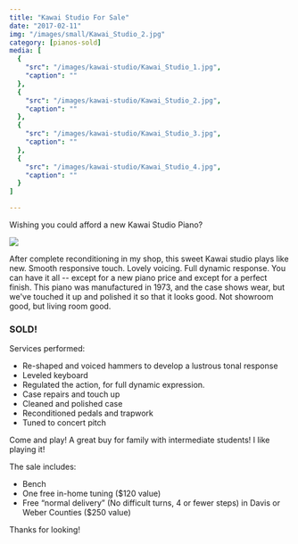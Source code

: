 ```yaml
---
title: "Kawai Studio For Sale"
date: "2017-02-11"
img: "/images/small/Kawai_Studio_2.jpg"
category: [pianos-sold]
media: [
  {
    "src": "/images/kawai-studio/Kawai_Studio_1.jpg",
    "caption": ""
  },
  {
    "src": "/images/kawai-studio/Kawai_Studio_2.jpg",
    "caption": ""
  },
  {
    "src": "/images/kawai-studio/Kawai_Studio_3.jpg",
    "caption": ""
  },
  {
    "src": "/images/kawai-studio/Kawai_Studio_4.jpg",
    "caption": ""
  }
]

---
```


Wishing you could afford a new Kawai Studio Piano?

![](/images/medium/Kawai_Studio_2.jpg)

After complete reconditioning in my shop, this sweet Kawai studio plays like new. Smooth responsive touch. Lovely voicing. Full dynamic response. You can have it all -- except for a new piano price and except for a perfect finish. This piano was manufactured in 1973, and the case shows wear, but we've touched it up and polished it so that it looks good. Not showroom good, but living room good.

### **SOLD!**

Services performed:  
- Re-shaped and voiced hammers to develop a lustrous tonal response  
- Leveled keyboard  
- Regulated the action, for full dynamic expression.  
- Case repairs and touch up  
- Cleaned and polished case  
- Reconditioned pedals and trapwork  
- Tuned to concert pitch

Come and play! A great buy for family with intermediate students! I like playing it!

The sale includes:  
- Bench  
- One free in-home tuning ($120 value)  
- Free “normal delivery” (No difficult turns, 4 or fewer steps) in Davis or Weber Counties ($250 value)

Thanks for looking!
